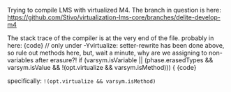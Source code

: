 Trying to compile LMS with virtualized M4. The branch in question is here:
https://github.com/Stivo/virtualization-lms-core/branches/delite-develop-m4

The stack trace of the compiler is at the very end of the file.
probably in here:
{code}
// only under -Yvirtualize: setter-rewrite has been done above, so rule out methods here, but, wait a minute, why are we assigning to non-variables after erasure?!
if (varsym.isVariable || (phase.erasedTypes && varsym.isValue && !(opt.virtualize && varsym.isMethod))) {
{code}

specifically: `!(opt.virtualize && varsym.isMethod)`
